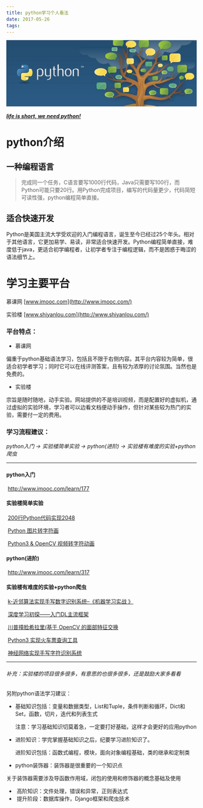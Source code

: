 ```yaml
---
title: python学习个人看法
date: 2017-05-26
tags:
---
```


![](https://raw.githubusercontent.com/smilelc3/blog/main/images/python学习个人看法/timg-1-1.jpg)

**<u>*life is short, we need python!*</u>**

# python介绍

## 一种编程语言

> 完成同一个任务，C语言要写1000行代码，Java只需要写100行，而Python可能只要20行。用Python完成项目，编写的代码量更少，代码简短可读性强，python编程简单直接。

## 适合快速开发

 Python是美国主流大学受欢迎的入门编程语言，诞生至今已经过25个年头。相对于其他语言，它更加易学、易读，非常适合快速开发。Python编程简单直接，难度低于java，更适合初学编程者，让初学者专注于编程逻辑，而不是困惑于晦涩的语法细节上。

# 学习主要平台

慕课网 [www.imooc.com](http://www.imooc.com/)

实验楼 [www.shiyanlou.com](http://www.shiyanlou.com/)

### 平台特点： 

* 慕课网

偏重于python基础语法学习，包括且不限于右侧内容。其平台内容较为简单，很适合初学者学习；同时它可以在线评测答案，且有较为浓厚的讨论氛围。当然也是免费的。

* 实验楼

宗旨是随时随地，动手实验。网站提供的不是培训视频，而是配置好的虚拟机，通过虚拟的实验环境，学习者可以边看文档便动手操作，但针对某些较为热门的实验，需要付一定的费用。

### 学习流程建议：

*python入门 -> 实验楼简单实验 -> python(进阶) -> 实验楼有难度的实验+python爬虫*

---

#### python入门

​	 <http://www.imooc.com/learn/177>

#### 实验楼简单实验 

​	[200行Python代码实现2048](https://www.shiyanlou.com/courses/368)

​	[Python 图片转字符画](https://www.shiyanlou.com/courses/370)

​	[Python3 & OpenCV 视频转字符动画](https://www.shiyanlou.com/courses/637)

#### python(进阶)  

​          <http://www.imooc.com/learn/317>

#### 实验楼有难度的实验+python爬虫 

​	[k-近邻算法实现手写数字识别系统–《机器学习实战 》](https://www.shiyanlou.com/courses/777)

​	[深度学习初探——入门DL主流框架](https://www.shiyanlou.com/courses/744)

​	[川普撞脸希拉里(基于 OpenCV 的面部特征交换](https://www.shiyanlou.com/courses/686)

​	[Python3 实现火车票查询工具](https://www.shiyanlou.com/courses/623)

​	[神经网络实现手写字符识别系统](https://www.shiyanlou.com/courses/593)

---

###### 补充：实验楼的项目很多很多，有意思的也很多很多，还是鼓励大家多看看

另附python语法学习建议：    



- 基础知识包括：变量和数据类型，List和Tuple，条件判断和循环，Dict和Set，函数，切片，迭代和列表生式

  ​    注意：学习基础知识切莫着急，一定要打好基础，这样才会更好的应用python

- 进阶知识：学完掌握基础知识之后，纪要学习进阶知识了。

     进阶知识包括：函数式编程，模块，面向对象编程基础，类的继承和定制类

- python装饰器：装饰器是很重要的一个知识点

  

​    关于装饰器需要涉及导函数作用域，闭包的使用和修饰器的概念基础及使用

- ​    高阶知识：文件处理，错误和异常，正则表达式
- ​    提升阶段：数据库操作，Django框架和爬虫技术 